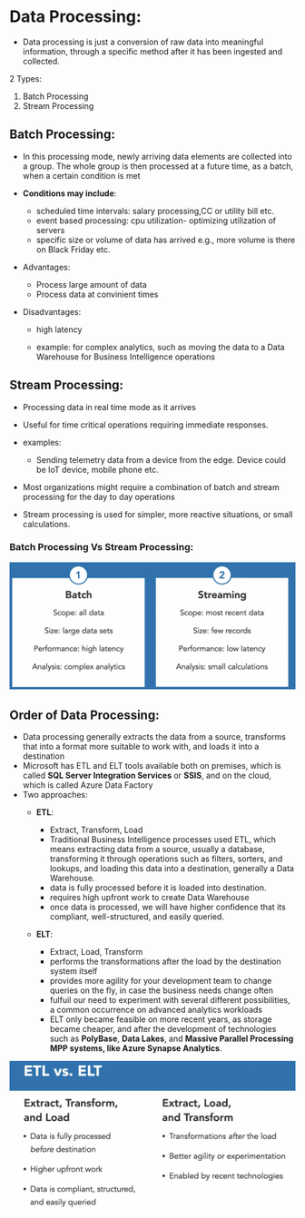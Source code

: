 
# Data Processing:

- Data processing is just a conversion of raw data into meaningful information, through a specific method after it has been ingested and collected.

2 Types:
1. Batch Processing
2. Stream Processing

## Batch Processing:

- In this processing mode, newly arriving data elements are collected into a group. The whole group is then processed at a future time, as a batch, when a certain condition is met
- **Conditions may include**: 
  - scheduled time intervals: salary processing,CC or utility bill etc.
  - event based processing: cpu utilization- optimizing utilization of servers
  - specific size or volume of data has arrived e.g., more volume is there on Black Friday etc. 

- Advantages: 
  - Process large amount of data
  - Process data at convinient times

- Disadvantages: 
  - high latency

  - example: for complex analytics, such as moving the data to a Data Warehouse for Business Intelligence operations

## Stream Processing:

- Processing data in real time mode as it arrives
- Useful for time critical operations requiring immediate responses.
- examples:
  - Sending telemetry data from a device from the edge. Device could be IoT device, mobile phone etc.

- Most organizations might require a combination of batch and stream processing for the day to day operations
- Stream processing is used for simpler, more reactive situations, or small calculations.

### Batch Processing Vs Stream Processing:

![img.png](../images/1.1.1.png)



## Order of Data Processing:

- Data processing generally extracts the data from a source, transforms that into a format more suitable to work with, and loads it into a destination
-  Microsoft has ETL and ELT tools available both on premises, which is called **SQL Server Integration Services** or **SSIS**, and on the cloud, which is called Azure Data Factory
- Two approaches:
  - **ETL**: 
    - Extract, Transform, Load
    - Traditional Business Intelligence processes used ETL, which means extracting data from a source, usually a database, transforming it through operations such as filters, sorters, and lookups, and loading this data into a destination, generally a Data Warehouse.
    - data is fully processed before it is loaded into destination.
    - requires high upfront work to create Data Warehouse
    - once data is processed, we will have higher confidence that its compliant, well-structured, and easily queried.
    
  - **ELT**: 
    - Extract, Load, Transform
    - performs the transformations after the load by the destination system itself
    - provides more agility for your development team to change queries on the fly, in case the business needs change often
    - fulfuil our need to experiment with several different possibilities, a common occurrence on advanced analytics workloads
    - ELT only became feasible on more recent years, as storage became cheaper, and after the development of technologies such as **PolyBase**, **Data Lakes**, and **Massive Parallel Processing MPP systems, like Azure Synapse Analytics**.

![img.png](../images/1.1.2.png)